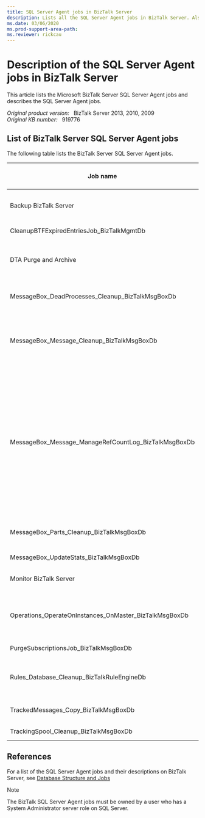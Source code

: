 ```yaml
---
title: SQL Server Agent jobs in BizTalk Server
description: Lists all the SQL Server Agent jobs in BizTalk Server. Also provides a description of each SQL Server Agent job.
ms.date: 03/06/2020
ms.prod-support-area-path: 
ms.reviewer: rickcau
---
```

# Description of the SQL Server Agent jobs in BizTalk Server

This article lists the Microsoft BizTalk Server SQL Server Agent jobs and describes the SQL Server Agent jobs.

_Original product version:_ &nbsp; BizTalk Server 2013, 2010, 2009  
_Original KB number:_ &nbsp; 919776

## List of BizTalk Server SQL Server Agent jobs

The following table lists the BizTalk Server SQL Server Agent jobs.

|Job name|Description|Enabled by default|
|---|---|---|
|Backup BizTalk Server|Consists of three steps. Step 1: Performs full database backup of the BizTalk Server databases. Step 2: Backs up the BizTalk Server database logs. Step 3: Specifies for how long the backup history is kept.|No|
|CleanupBTFExpiredEntriesJob_BizTalkMgmtDb|Deletes expired BizTalk Framework entries from the BizTalk Management (BizTalkMgmtDb) database.|Yes|
|DTA Purge and Archive|Automates the archiving of tracked messages and the purging of the BizTalk Tracking database to maintain a healthy system and to keep the tracking data archived for future use. On BizTalk Server 2004, this job is created after you install BizTalk Server 2004 Service Pack 2.|No|
|MessageBox_DeadProcesses_Cleanup_BizTalkMsgBoxDb|Detects when a BizTalk Server host instance (BTSNTSvc.exe) has stopped responding. The job then releases the work from the host instance so a different host instance can finish the tasks.|Yes|
|MessageBox_Message_Cleanup_BizTalkMsgBoxDb|Removes all messages that are not referenced by any subscribers in the BizTalkMsgBoxDb database tables. This job is also started by the MessageBox_Message_ManageRefCountLog_BizTalkMsgBoxDb job. Therefore, we recommend that you disable this job. On BizTalk Server 2004, this job is enabled by default. So, we recommend that you disable this job.|No|
|MessageBox_Message_ManageRefCountLog_BizTalkMsgBoxDb|Manages the reference count logs for messages and determines when a message is no longer referenced by a subscriber. This job runs in an infinite loop and deletes the entries from the two individual message reference count logs. This job also calls the MessageBox_Message_Cleanup_BizTalkMsgBoxDb job. At first, the MessageBox_Message_ManageRefCountLog_BizTalkMsgBoxDb job status icon displays a status of **Success**. However, there will be no corresponding success entry in the job history. If one of the jobs in the MessageBox_Message_ManageRefCountLog_BizTalkMsgBoxDb job fails, a failure entry appears in the job history and the status icon displays a status of **Failure**. The job will always display a status of **Failure** after the first failure. To verify that the other BizTalk Server SQL Server Agent jobs run correctly, check the status of the other BizTalk Server SQL Server Agent jobs. On BizTalk Server 2004, this job is created after you install BizTalk Server 2004 Service Pack 2.|Yes|
|MessageBox_Parts_Cleanup_BizTalkMsgBoxDb|Removes all message parts that are no longer referenced by a message in the BizTalkMsgBoxDb database tables. All messages are composed of one or more message parts that contain the message data.|Yes|
|MessageBox_UpdateStats_BizTalkMsgBoxDb|Updates the statistics for the BizTalkMsgBoxDb database. This job doesn't exist on BizTalk Server 2004.|Yes|
|Monitor BizTalk Server|Scans for any known issues with the BizTalkMgmtDb, BizTalkMsgBoxDb, and BizTalkDTADb databases. This includes orphaned instances. This job is created on BizTalk Server 2010.|Yes|
|Operations_OperateOnInstances_OnMaster_BizTalkMsgBoxDb|Used for multiple BizTalkMsgBoxDb database deployment. It asynchronously performs operational actions. For example, it asynchronously performs bulk terminates on the master BizTalkMsgBoxDb database after those changes are applied to the subordinate BizTalkMsgBoxDb database. This job doesn't exist on BizTalk Server 2004.|Yes|
|PurgeSubscriptionsJob_BizTalkMsgBoxDb|Purges unused subscription predicates from the BizTalkMsgBoxDb database.|Yes|
|Rules_Database_Cleanup_BizTalkRuleEngineDb|Purges old audit data from the Rule Engine (BizTalkRuleEngineDb) database every 90 days. This job also purges old history data (deploy/undeploy notifications) from the Rule Engine (BizTalkRuleEngineDb) database every 3 days. This job is created on BizTalk Server 2009.|Yes|
|TrackedMessages_Copy_BizTalkMsgBoxDb|Copies the message bodies of tracked messages from the BizTalkMsgBoxDb database to the Tracking (BizTalkDTADb) database.|Yes|
|TrackingSpool_Cleanup_BizTalkMsgBoxDb|Purges inactive tracking spool tables to free database space. This job exists only on BizTalk Server 2004.|No|

## References

For a list of the SQL Server Agent jobs and their descriptions on BizTalk Server, see [Database Structure and Jobs](https://msdn2.microsoft.com/library/aa561960.aspx)

> [!NOTE]
> The BizTalk SQL Server Agent jobs must be owned by a user who has a System Administrator server role on SQL Server.
